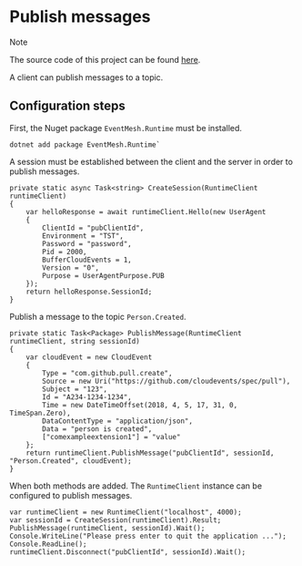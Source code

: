 # Publish messages

> [!NOTE]
> The source code of this project can be found [here](https://github.com/simpleidserver/FaasNet/tree/master/samples/EventMeshClientPublish).

A client can publish messages to a topic.

## Configuration steps

First, the Nuget package `EventMesh.Runtime` must be installed.

```
dotnet add package EventMesh.Runtime`
```

A session must be established between the client and the server in order to publish messages.

```
private static async Task<string> CreateSession(RuntimeClient runtimeClient)
{
    var helloResponse = await runtimeClient.Hello(new UserAgent
    {
        ClientId = "pubClientId",
        Environment = "TST",
        Password = "password",
        Pid = 2000,
        BufferCloudEvents = 1,
        Version = "0",
        Purpose = UserAgentPurpose.PUB
    });
    return helloResponse.SessionId;
}
```

Publish a message to the topic `Person.Created`.

```
private static Task<Package> PublishMessage(RuntimeClient runtimeClient, string sessionId)
{
    var cloudEvent = new CloudEvent
    {
        Type = "com.github.pull.create",
        Source = new Uri("https://github.com/cloudevents/spec/pull"),
        Subject = "123",
        Id = "A234-1234-1234",
        Time = new DateTimeOffset(2018, 4, 5, 17, 31, 0, TimeSpan.Zero),
        DataContentType = "application/json",
        Data = "person is created",
        ["comexampleextension1"] = "value"
    };
    return runtimeClient.PublishMessage("pubClientId", sessionId, "Person.Created", cloudEvent);
}
```

When both methods are added. The `RuntimeClient` instance can be configured to publish messages.

```
var runtimeClient = new RuntimeClient("localhost", 4000);
var sessionId = CreateSession(runtimeClient).Result;
PublishMessage(runtimeClient, sessionId).Wait();
Console.WriteLine("Please press enter to quit the application ...");
Console.ReadLine();
runtimeClient.Disconnect("pubClientId", sessionId).Wait();
```